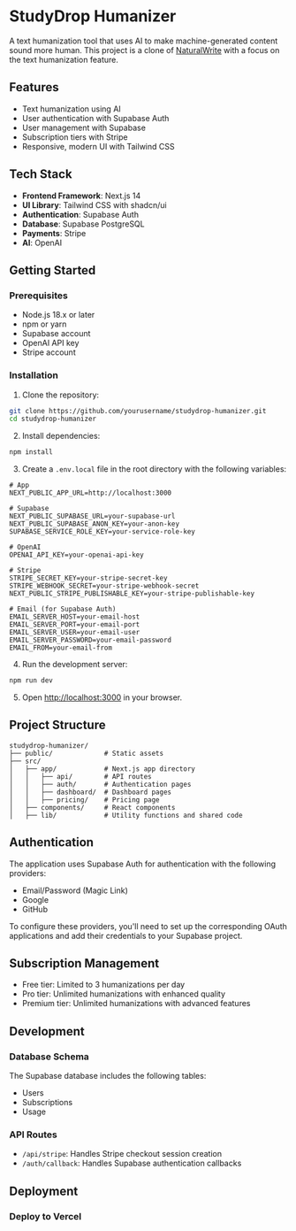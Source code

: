 # StudyDrop Humanizer

A text humanization tool that uses AI to make machine-generated content sound more human. This project is a clone of [NaturalWrite](https://naturalwrite.com/) with a focus on the text humanization feature.

## Features

- Text humanization using AI
- User authentication with Supabase Auth
- User management with Supabase
- Subscription tiers with Stripe
- Responsive, modern UI with Tailwind CSS

## Tech Stack

- **Frontend Framework**: Next.js 14
- **UI Library**: Tailwind CSS with shadcn/ui
- **Authentication**: Supabase Auth
- **Database**: Supabase PostgreSQL
- **Payments**: Stripe
- **AI**: OpenAI

## Getting Started

### Prerequisites

- Node.js 18.x or later
- npm or yarn
- Supabase account
- OpenAI API key
- Stripe account

### Installation

1. Clone the repository:

```bash
git clone https://github.com/yourusername/studydrop-humanizer.git
cd studydrop-humanizer
```

2. Install dependencies:

```bash
npm install
```

3. Create a `.env.local` file in the root directory with the following variables:

```
# App
NEXT_PUBLIC_APP_URL=http://localhost:3000

# Supabase
NEXT_PUBLIC_SUPABASE_URL=your-supabase-url
NEXT_PUBLIC_SUPABASE_ANON_KEY=your-anon-key
SUPABASE_SERVICE_ROLE_KEY=your-service-role-key

# OpenAI
OPENAI_API_KEY=your-openai-api-key

# Stripe
STRIPE_SECRET_KEY=your-stripe-secret-key
STRIPE_WEBHOOK_SECRET=your-stripe-webhook-secret
NEXT_PUBLIC_STRIPE_PUBLISHABLE_KEY=your-stripe-publishable-key

# Email (for Supabase Auth)
EMAIL_SERVER_HOST=your-email-host
EMAIL_SERVER_PORT=your-email-port
EMAIL_SERVER_USER=your-email-user
EMAIL_SERVER_PASSWORD=your-email-password
EMAIL_FROM=your-email-from
```

4. Run the development server:

```bash
npm run dev
```

5. Open [http://localhost:3000](http://localhost:3000) in your browser.

## Project Structure

```
studydrop-humanizer/
├── public/             # Static assets
├── src/
│   ├── app/            # Next.js app directory
│   │   ├── api/        # API routes
│   │   ├── auth/       # Authentication pages
│   │   ├── dashboard/  # Dashboard pages
│   │   ├── pricing/    # Pricing page
│   ├── components/     # React components
│   ├── lib/            # Utility functions and shared code
```

## Authentication

The application uses Supabase Auth for authentication with the following providers:

- Email/Password (Magic Link)
- Google
- GitHub

To configure these providers, you'll need to set up the corresponding OAuth applications and add their credentials to your Supabase project.

## Subscription Management

- Free tier: Limited to 3 humanizations per day
- Pro tier: Unlimited humanizations with enhanced quality
- Premium tier: Unlimited humanizations with advanced features

## Development

### Database Schema

The Supabase database includes the following tables:
- Users
- Subscriptions
- Usage

### API Routes

- `/api/stripe`: Handles Stripe checkout session creation
- `/auth/callback`: Handles Supabase authentication callbacks

## Deployment

### Deploy to Vercel

```
